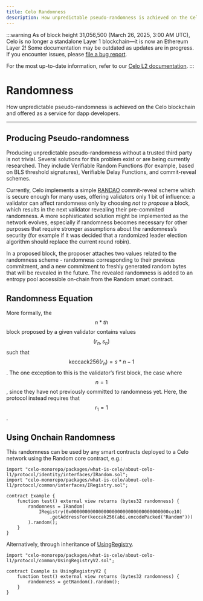 ```yaml
---
title: Celo Randomness
description: How unpredictable pseudo-randomness is achieved on the Celo blockchain.
---
```


:::warning
As of block height 31,056,500 (March 26, 2025, 3:00 AM UTC), Celo is no longer a standalone Layer 1 blockchain—it is now an Ethereum Layer 2!
Some documentation may be outdated as updates are in progress. If you encounter issues, please [file a bug report](https://github.com/celo-org/docs/issues/new/choose).

For the most up-to-date information, refer to our [Celo L2 documentation](https://docs.celo.org/cel2).
:::

# Randomness

How unpredictable pseudo-randomness is achieved on the Celo blockchain and offered as a service for dapp developers.

---

## Producing Pseudo-randomness

Producing unpredictable pseudo-randomness without a trusted third party is not trivial. Several solutions for this problem exist or are being currently researched. They include Verifiable Random Functions \(for example, based on BLS threshold signatures\), Verifiable Delay Functions, and commit-reveal schemes.

Currently, Celo implements a simple [RANDAO](https://eth2book.info/altair/part2/building_blocks/randomness#the-randao) commit-reveal scheme which is secure enough for many uses, offering validators only 1 bit of influence: a validator can affect randomness only by choosing _not to propose_ a block, which results in the next validator revealing their pre-commited randomness. A more sophisticated solution might be implemented as the network evolves, especially if randomness becomes necessary for other purposes that require stronger assumptions about the randomness’s security \(for example if it was decided that a randomized leader election algorithm should replace the current round robin\).

In a proposed block, the proposer attaches two values related to the randomness scheme - randomness corresponding to their previous commitment, and a new commitment to freshly generated random bytes that will be revealed in the future. The revealed randomness is added to an entropy pool accessible on-chain from the Random smart contract.

## Randomness Equation

More formally, the $$n * {th} $$ block proposed by a given validator contains values $$(r_n, s_n)$$ such that $$\text{keccack256}(r_n) = s*{n-1}$$. The one exception to this is the validator’s first block, the case where $$n = 1$$, since they have not previously committed to randomness yet. Here, the protocol instead requires that $$r_1 = 1$$.

## Using Onchain Randomness

This randomness can be used by any smart contracts deployed to a Celo network using the Random core contract, e.g.:

```solidity
import "celo-monorepo/packages/what-is-celo/about-celo-l1/protocol/identity/interfaces/IRandom.sol";
import "celo-monorepo/packages/what-is-celo/about-celo-l1/protocol/common/interfaces/IRegistry.sol";

contract Example {
    function test() external view returns (bytes32 randomness) {
        randomness = IRandom(
            IRegistry(0x000000000000000000000000000000000000ce10)
                .getAddressFor(keccak256(abi.encodePacked("Random")))
        ).random();
    }
}
```

Alternatively, through inheritance of [UsingRegistry](https://github.com/celo-org/celo-monorepo/blob/master/packages/what-is-celo/about-celo-l1/protocol/contracts/common/UsingRegistry.sol).

```solidity
import "celo-monorepo/packages/what-is-celo/about-celo-l1/protocol/common/UsingRegistryV2.sol";

contract Example is UsingRegistryV2 {
    function test() external view returns (bytes32 randomness) {
        randomness = getRandom().random();
    }
}
```
